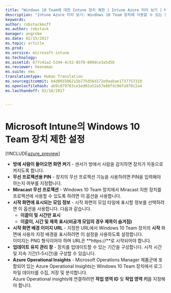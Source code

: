 ```yaml
---
title: "Windows 10 Team에 대한 Intune 장치 제한 | Intune Azure 미리 보기 | Microsoft 문서"
description: "Intune Azure 미리 보기: Windows 10 Team 장치에 사용할 수 있는 장치 제한을 알아봅니다."
keywords: 
author: robstackmsft
ms.author: robstack
manager: angrobe
ms.date: 02/15/2017
ms.topic: article
ms.prod: 
ms.service: microsoft-intune
ms.technology: 
ms.assetid: 677c41a2-5344-4c52-85f0-809dce3a5d5b
ms.reviewer: heenamac
ms.suite: ems
translationtype: Human Translation
ms.sourcegitcommit: b4d095506215b775d56d172e9aabae1737757310
ms.openlocfilehash: ab9c879763ce1ed02a52a57e66fdc06fa970c2a4
ms.lasthandoff: 02/16/2017


---
```


# <a name="windows-10-team-device-restriction-settings-in-microsoft-intune"></a>Microsoft Intune의 Windows 10 Team 장치 제한 설정

[!INCLUDE[azure_preview](../includes/azure_preview.md)]

- **방에 사람이 들어오면 화면 켜기** - 센서가 방에서 사람을 감지하면 장치가 자동으로 켜지도록 합니다.
- **무선 프로젝션용 PIN** - 장치의 무선 프로젝션 기능을 사용하려면 PIN을 입력해야 하는지 여부를 지정합니다.
- **Miracast 무선 프로젝션** - Windows 10 Team 장치에서 Miracast 지원 장치를 프로젝션에 사용할 수 있도록 하려면 이 옵션을 사용합니다.
- **시작 화면에 표시되는 모임 정보** - 시작 화면의 모임 타일에 표시할 정보를 선택하려면 이 옵션을 사용합니다. 다음과 같습니다.
    - **이끌이 및 시간만 표시**
    - **이끌이, 시간 및 제목 표시(비공개 모임의 경우 제목이 숨겨짐)**
- **시작 화면 배경 이미지 URL** - 지정한 URL에서 Windows 10 Team 장치의 **시작** 화면에 사용자 지정 배경을 표시하려면 이 설정을 사용하도록 설정합니다.<br>이미지는 PNG 형식이어야 하며 URL은 **https://**로 시작되어야 합니다.
- **업데이트 유지 관리 창** - 장치를 업데이트할 수 있는 기간을 구성합니다. 시작 시간 및 지속 기간(1-5시간)을 구성할 수 있습니다.
- **Azure Operational Insights** - Microsoft Operations Manager 제품군에 포함되어 있는 Azure Operational Insights는 Windows 10 Team 장치에서 로그 파일 데이터를 수집, 저장 및 분석합니다.<br>Azure Operational insights에 연결하려면 **작업 영역 ID** 및 **작업 영역 키**를 지정해야 합니다.


